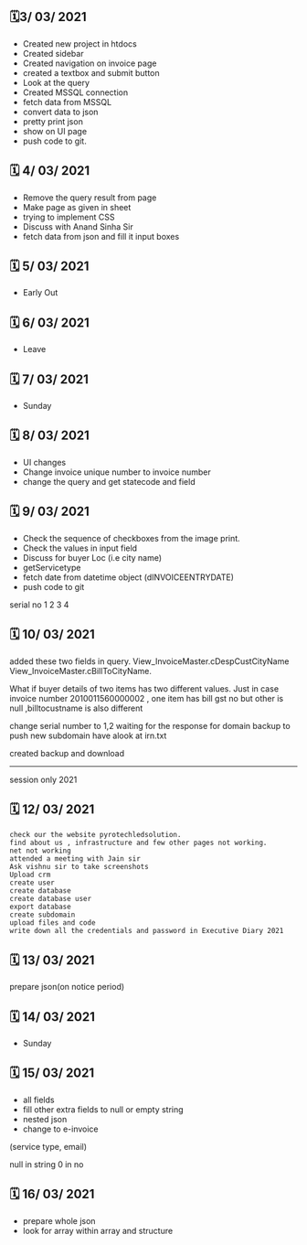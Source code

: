:spiral_calendar:3/ 03/ 2021
-----------
- Created new project in htdocs
- Created sidebar
- Created navigation on invoice page
- created a textbox and submit button
- Look at the query
- Created MSSQL connection
- fetch data from MSSQL
- convert data to json
- pretty print json
- show on UI page
- push code to git.
 
:spiral_calendar: 4/ 03/ 2021
-----------
- Remove the query result from page
- Make page as given in sheet
- trying to implement CSS
- Discuss with Anand Sinha Sir
- fetch data from json and fill it input boxes

:spiral_calendar: 5/ 03/ 2021
-----------
- Early Out

:spiral_calendar: 6/ 03/ 2021
-----------
 - Leave
 
:spiral_calendar: 7/ 03/ 2021
-----------
 - Sunday
 
:spiral_calendar: 8/ 03/ 2021
-----------
 - UI changes
 - Change invoice unique number to invoice number
 - change the query and get statecode and field
 
:spiral_calendar: 9/ 03/ 2021
-----------
 - Check the sequence of checkboxes from the image print.
 - Check the values in input field
 - Discuss for buyer Loc (i.e city name)
 - getServicetype
 - fetch date from datetime object (dINVOICEENTRYDATE)
 - push code to git
 
 serial no 1 2 3 4
 
 :spiral_calendar: 10/ 03/ 2021
 -----------
 added these two fields in query.
 View_InvoiceMaster.cDespCustCityName
 View_InvoiceMaster.cBillToCityName.
 
 What if buyer details of two items has two different values. Just in case invoice number 2010011560000002 ,
 one item has bill gst no but other is null ,billtocustname is also different
 
change serial number to 1,2 
waiting for the response for domain backup to push new subdomain
have alook at irn.txt
 
 created backup and download
 
 --------------------------
 session only 2021
 
  :spiral_calendar: 12/ 03/ 2021
  -----------
    check our the website pyrotechledsolution.
    find about us , infrastructure and few other pages not working.
    net not working
    attended a meeting with Jain sir
    Ask vishnu sir to take screenshots 
    Upload crm
    create user 
    create database
    create database user
    export database
    create subdomain
    upload files and code
    write down all the credentials and password in Executive Diary 2021

  :spiral_calendar: 13/ 03/ 2021
  -----------
  prepare json(on notice period)
  
  :spiral_calendar: 14/ 03/ 2021
  -----------
  - Sunday
  
  :spiral_calendar: 15/ 03/ 2021
  -----------
  - all fields
  - fill other extra fields to null or empty string
  - nested json
  - change to e-invoice
  
  (service type, email)
  
  
  null in string
  0 in no
  
  :spiral_calendar: 16/ 03/ 2021
  -----------
  - prepare whole json
  - look for array within array and structure
  